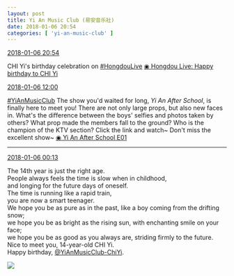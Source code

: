 ```yaml
---
layout: post
title: Yi An Music Club (易安音乐社)
date: 2018-01-06 20:54
categories: [ 'yi-an-music-club' ]
---
```


<div class="weibo-info">
  <a href="https://weibo.com/6094546964/FD94mjYcj">2018-01-06 20:54</a>
</div>

CHI Yi's birthday celebration on [#HongdouLive](https://weibo.com/p/10080800ecc3ab49e076fcffb4a970262d6a3d) [◉ Hongdou Live: Happy birthday to CHI Yi](http://www.hongdoufm.com/room/1086099999957188693)

<!-- more -->

<div class="weibo-info">
  <a href="https://weibo.com/6094546964/FD5zxutdV">2018-01-06 12:00</a>
</div>

[#YiAnMusicClub](https://weibo.com/p/100808beae2e3e05b17b64f63ebedca39f19b2/super_index) The show you'd waited for long, *Yi An After School*, is finally here to meet you! There are not only large props, but also new faces in. What's the difference between the boys' selfies and photos taken by others? What prop made the members fall to the ground? Who is the champion of the KTV section? Click the link and watch~ Don't miss the excellent show~ [◉ Yi An After School E01](https://v.qq.com/x/cover/s676r4ucc4vxpw2/c00250za427.html)

---

<div class="weibo-info">
  <a href="https://weibo.com/6094546964/FD0WAswDS">2018-01-06 00:13</a>
</div>

The 14th year is just the right age.  
People always feels the time is slow when in childhood,  
and longing for the future days of oneself.  
The time is running like a rapid train,  
you are now a smart teenager.  
We hope you be as pure as in the past, like a boy coming from the drifting snow;  
we hope you be as bright as the rising sun, with enchanting smile on your face;  
we hope you be as good as you always are, striding firmly to the future.  
Nice to meet you, 14-year-old CHI Yi.  
Happy birthday, [@YiAnMusicClub-ChiYi](http://weibo.com/u/6117581836).

<a href="https://wx3.sinaimg.cn/mw690/006Es64Agy1fn66p8bk1kj30qo140wmd.jpg">
  <img class="weibo-pic-preview" src="http://wx3.sinaimg.cn/orj360/006Es64Agy1fn66p8bk1kj30qo140wmd.jpg" />
</a>

